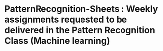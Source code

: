 # PatternRecognition-Sheets : Weekly assignments requested to be delivered in the Pattern Recognition Class (Machine learning) 
